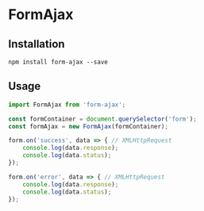 # FormAjax

## Installation
```npm install form-ajax --save```

## Usage
```js
import FormAjax from 'form-ajax';

const formContainer = document.querySelector('form');
const formAjax = new FormAjax(formContainer);

form.on('success', data => { // XMLHttpRequest
    console.log(data.response);
    console.log(data.status);
});

form.on('error', data => { // XMLHttpRequest
    console.log(data.response);
    console.log(data.status);
});
```
